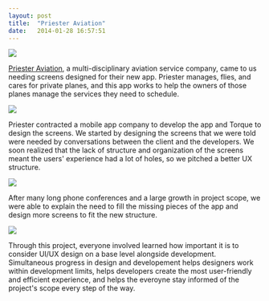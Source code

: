 ```yaml
---
layout: post
title:  "Priester Aviation"
date:   2014-01-28 16:57:51
---
```


<img src="{{ site.baseurl }}/assets/img/pa-1b-phone.png">

[Priester Aviation](http://priesterav.com), a multi-disciplinary aviation service company, came to us needing screens designed for their new app. Priester manages, flies, and cares for private planes, and this app works to help the owners of those planes manage the services they need to schedule. 

<img src="{{ site.baseurl }}/assets/img/pa-2.jpg">

Priester contracted a mobile app company to develop the app and Torque to design the screens. We started by designing the screens that we were told were needed by conversations between the client and the developers. We soon realized that the lack of structure and organization of the screens meant the users' experience had a lot of holes, so we pitched a better UX structure. 

<img src="{{ site.baseurl }}/assets/img/pa-5-screens.jpg">

After many long phone conferences and a large growth in project scope, we were able to explain the need to fill the missing pieces of the app and design more screens to fit the new structure.

<img src="{{ site.baseurl }}/assets/img/pa-4.jpg">

Through this project, everyone involved learned how important it is to consider UI/UX design on a base level alongside development. Simultaneous progress in design and developement helps designers work within development limits, helps developers create the most user-friendly and efficient experience, and helps the everoyne stay informed of the project's scope every step of the way.